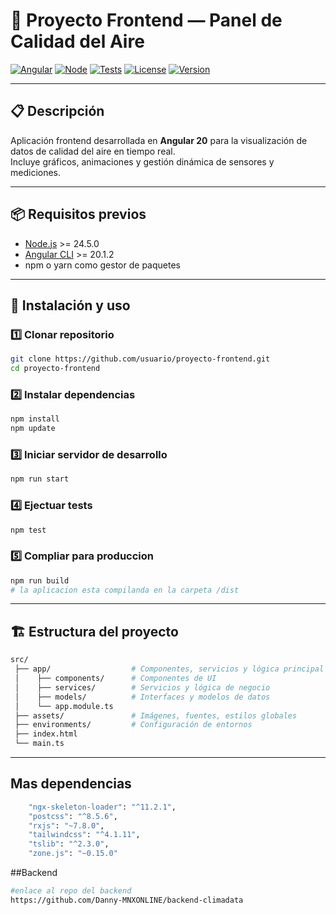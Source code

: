 # 🌿 Proyecto Frontend — Panel de Calidad del Aire

[![Angular](https://img.shields.io/badge/Angular-20.1.2-red?logo=angular)](https://angular.io/)
[![Node](https://img.shields.io/badge/Node.js-20.5.0-green?logo=node.js)](https://nodejs.org/)
[![Tests](https://img.shields.io/badge/tests-passing-brightgreen?logo=githubactions)](#)
[![License](https://img.shields.io/badge/license-MIT-blue.svg)](LICENSE)
[![Version](https://img.shields.io/badge/version-0.2.2-blue)](#)

---

## 📋 Descripción
Aplicación frontend desarrollada en **Angular 20** para la visualización de datos de calidad del aire en tiempo real.  
Incluye gráficos, animaciones y gestión dinámica de sensores y mediciones.

---

## 📦 Requisitos previos
- [Node.js](https://nodejs.org/) >= 24.5.0
- [Angular CLI](https://angular.io/cli) >= 20.1.2
- npm o yarn como gestor de paquetes

---

## 🚀 Instalación y uso

### 1️⃣ Clonar repositorio
```bash
git clone https://github.com/usuario/proyecto-frontend.git
cd proyecto-frontend
```

### 2️⃣ Instalar dependencias
```bash
npm install
npm update
```

### 3️⃣ Iniciar servidor de desarrollo
```bash
npm run start
```

### 4️⃣ Ejectuar tests
```bash
npm test
```

### 5️⃣ Compliar para produccion
```bash
npm run build
# la aplicacion esta compilanda en la carpeta /dist
```

---

## 🏗️ Estructura del proyecto
```bash
src/
 ├── app/                  # Componentes, servicios y lógica principal
 │    ├── components/      # Componentes de UI
 │    ├── services/        # Servicios y lógica de negocio
 │    ├── models/          # Interfaces y modelos de datos
 │    └── app.module.ts
 ├── assets/               # Imágenes, fuentes, estilos globales
 ├── environments/         # Configuración de entornos
 ├── index.html
 └── main.ts
```

---

## Mas dependencias
```bash
    "ngx-skeleton-loader": "^11.2.1",
    "postcss": "^8.5.6",
    "rxjs": "~7.8.0",
    "tailwindcss": "^4.1.11",
    "tslib": "^2.3.0",
    "zone.js": "~0.15.0"
```

##Backend
```bash
#enlace al repo del backend
https://github.com/Danny-MNXONLINE/backend-climadata
```
